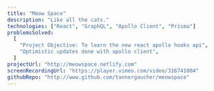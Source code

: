 ```yaml
---
title: "Meow Space"
description: "Like all the cats."
technologies: ["React", "GraphQL", "Apollo Client", "Prisma"]
problemsSolved:
  [
    "Project Objective: To learn the new react apollo hooks api",
    "Optimistic updates done with apollo client",
  ]
projectUrl: "http://meowspace.netlify.com"
screenRecordingUrl: "https://player.vimeo.com/video/316741004"
githubRepo: "http://www.github.com/tannergaucher/meowspace"
---
```

